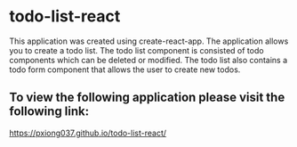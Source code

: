 # todo-list-react

This application was created using create-react-app. The application allows you to create a todo list. The todo list component is consisted of todo components which can be deleted or modified. The todo list also contains a todo form component that allows the user to create new todos.

## To view the following application please visit the following link: 

https://pxiong037.github.io/todo-list-react/


